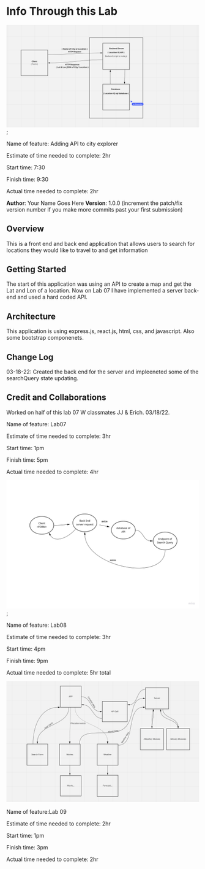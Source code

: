 # Info Through this Lab

![Domain Modeling](./domainModeling/domain-modeling.png);

Name of feature: Adding API to city explorer

Estimate of time needed to complete: 2hr

Start time: 7:30

Finish time: 9:30

Actual time needed to complete: 2hr

**Author**: Your Name Goes Here
**Version**: 1.0.0 (increment the patch/fix version number if you make more commits past your first submission)

## Overview
This is a front end and back end application that allows users to search for locations they would like to travel to and get information

## Getting Started
The start of this application was using an API to create a map and get the Lat and Lon of a location. Now on Lab 07 I have implemented a server back-end and used a hard coded API.
## Architecture
This application is using express.js, react.js, html, css, and javascript. Also some bootstrap componenets.

## Change Log

03-18-22: Created the back end for the server and impleeneted some of the searchQuery state updating.

## Credit and Collaborations

Worked on half of this lab 07 W classmates JJ & Erich. 03/18/22.
<!--Trying to fix merge conflict-->

Name of feature: Lab07

Estimate of time needed to complete: 3hr

Start time: 1pm

Finish time: 5pm

Actual time needed to complete: 4hr

![Domain Model](./domainModeling/lab08-domain.jpg);

Name of feature: Lab08

Estimate of time needed to complete: 3hr

Start time: 4pm

Finish time: 9pm

Actual time needed to complete: 5hr total

![Domain Model](./domainModeling/lab09-modeling.png)

Name of feature:Lab 09

Estimate of time needed to complete: 2hr

Start time: 1pm

Finish time: 3pm

Actual time needed to complete: 2hr
